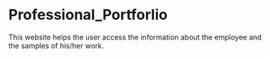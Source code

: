 # Professional_Portforlio
This website helps the user access the information about the employee and the samples of his/her work.
